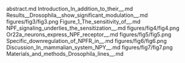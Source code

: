 abstract.md
Introduction_In_addition_to_their__.md
Results__Drosophila__show_significant_modulation__.md
figures/fig3/fig3.png
Figure_1_The_sensitivity_of__.md
NPF_signaling_underlies_the_sensitization__.md
figures/fig4/fig4.png
Or22a_neurons_express_NPF_receptor__.md
figures/fig5/fig5.png
Specific_downregulation_of_NPFR_in__.md
figures/fig6/fig6.png
Discussion_In_mammalian_system_NPY__.md
figures/fig7/fig7.png
Materials_and_methods_Drosophila_lines__.md
